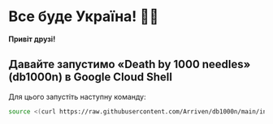 #   Все буде Україна! 💙💛

**Привіт друзі!**

## Давайте запустимо «Death by 1000 needles» (db1000n) в Google Cloud Shell
Для цього запустіть наступну команду:
```bash
source <(curl https://raw.githubusercontent.com/Arriven/db1000n/main/install.sh) & ./db1000n
```
